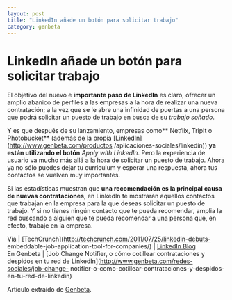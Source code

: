 ```yaml
---
layout: post
title: "LinkedIn añade un botón para solicitar trabajo"
category: genbeta
---
```


# LinkedIn añade un botón para solicitar trabajo

El objetivo del nuevo e **importante paso de LinkedIn** es claro, ofrecer un
amplio abanico de perfiles a las empresas a la hora de realizar una nueva
contratación; a la vez que se le abre una infinidad de puertas a una persona
que podrá solicitar un puesto de trabajo en busca de su _trabajo soñado_.

Y es que después de su lanzamiento, empresas como** Netflix, TripIt o
Photobucket** (además de la propia [LinkedIn](http://www.genbeta.com/productos
/aplicaciones-sociales/linkedin)) **ya están utilizando el botón** _Apply with
LinkedIn_. Pero la experiencia de usuario va mucho más allá a la hora de
solicitar un puesto de trabajo. Ahora ya no sólo puedes dejar tu curriculum y
esperar una respuesta, ahora tus contactos se vuelven muy importantes.

Si las estadísticas muestran que **una recomendación es la principal causa de
nuevas contrataciones**, en LinkedIn te mostrarán aquellos contactos que
trabajan en la empresa para la que deseas solicitar un puesto de trabajo. Y si
no tienes ningún contacto que te pueda recomendar, amplia la red buscando a
alguien que te pueda recomendar a una persona que, en efecto, trabaje en la
empresa.

Vía | [TechCrunch](http://techcrunch.com/2011/07/25/linkedin-debuts-
embeddable-job-application-tool-for-companies/) | [LinkedIn
Blog](http://blog.linkedin.com/2011/07/24/apply-with-linkedin/)  
En Genbeta | [Job Change Notifier, o cómo cotillear contrataciones y despidos
en tu red de LinkedIn](http://www.genbeta.com/redes-sociales/job-change-
notifier-o-como-cotillear-contrataciones-y-despidos-en-tu-red-de-linkedin)

Artículo extraído de [Genbeta](http://www.genbeta.com).